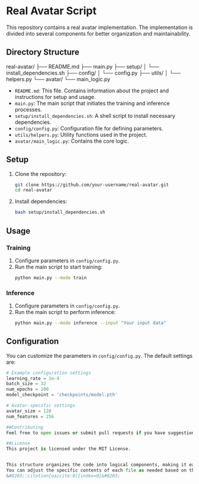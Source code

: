 # Real Avatar Script

This repository contains a real avatar implementation. The implementation is divided into several components for better organization and maintainability.

## Directory Structure
real-avatar/
├── README.md
├── main.py
├── setup/
│ └── install_dependencies.sh
├── config/
│ └── config.py
├── utils/
│ └── helpers.py
└── avatar/
└── main_logic.py

- `README.md`: This file. Contains information about the project and instructions for setup and usage.
- `main.py`: The main script that initiates the training and inference processes.
- `setup/install_dependencies.sh`: A shell script to install necessary dependencies.
- `config/config.py`: Configuration file for defining parameters.
- `utils/helpers.py`: Utility functions used in the project.
- `avatar/main_logic.py`: Contains the core logic.

## Setup

1. Clone the repository:
    ```bash
    git clone https://github.com/your-username/real-avatar.git
    cd real-avatar
    ```

2. Install dependencies:
    ```bash
    bash setup/install_dependencies.sh
    ```

## Usage

### Training

1. Configure parameters in `config/config.py`.
2. Run the main script to start training:
    ```bash
    python main.py --mode train
    ```

### Inference

1. Configure parameters in `config/config.py`.
2. Run the main script to perform inference:
    ```bash
    python main.py --mode inference --input "Your input data"
    ```

## Configuration

You can customize the parameters in `config/config.py`. The default settings are:

```python
# Example configuration settings
learning_rate = 1e-4
batch_size = 32
num_epochs = 100
model_checkpoint = 'checkpoints/model.pth'

# Avatar-specific settings
avatar_size = 128
num_features = 256

##Contributing
Feel free to open issues or submit pull requests if you have suggestions or improvements.

##License
This project is licensed under the MIT License.


This structure organizes the code into logical components, making it easier to maintain and extend.
You can adjust the specific contents of each file as needed based on the detailed logic and functionality of your original script.
&#8203;:citation[oaicite:0]{index=0}&#8203;


